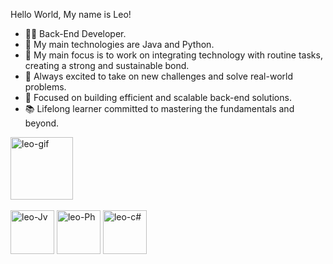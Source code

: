 Hello World, My name is Leo!

- 👨‍💻 Back-End Developer.
- 🐍 My main technologies are Java and Python.
- 🌲 My main focus is to work on integrating technology with routine tasks, creating a strong and sustainable bond.
- 🚀 Always excited to take on new challenges and solve real-world problems.
- 🎯 Focused on building efficient and scalable back-end solutions.
- 📚 Lifelong learner committed to mastering the fundamentals and beyond.



<img align ="center" alt ="leo-gif" height="100" width ="100" src ="https://i.giphy.com/media/v1.Y2lkPTc5MGI3NjExcHVsbm1ueGMyMGE5YnB5MzVjaDFqb2trbGMwZ2diYWhuZmtubDh6aSZlcD12MV9pbnRlcm5hbF9naWZfYnlfaWQmY3Q9Zw/1vlBgKjXEz1jTtsuiH/giphy.gif" >


<link rel="stylesheet" type='text/css' href="https://cdn.jsdelivr.net/gh/devicons/devicon@latest/devicon.min.css" />
<div style="display: inline_block"><br>
<img align ="center" alt ="leo-Jv" height="70" width ="70" src="https://www.vectorlogo.zone/logos/java/java-vertical.svg" />
<img align ="center" alt ="leo-Ph" height="70" width ="70" src="https://www.svgrepo.com/show/452091/python.svg" />
<img align ="center" alt ="leo-c#" height="70" width ="70" src="https://www.svgrepo.com/svg/473579/csharp" />

